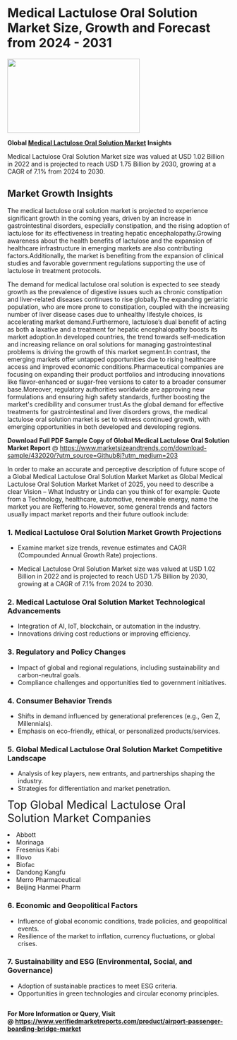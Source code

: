 <H1>Medical Lactulose Oral Solution Market Size, Growth and Forecast from 2024 - 2031</H1><img class="aligncenter size-medium wp-image-584254" src="https://thirdeyenews.in/wp-content/uploads/2024/09/Global-Market-Research-300x168.jpeg" alt="" width="300" height="168" /><p><strong>Global&nbsp;<a href="https://www.marketsizeandtrends.com/download-sample/432020/?utm_source=Github8j?utm_medium=203">Medical Lactulose Oral Solution Market</a> Insights</strong></p><p>Medical Lactulose Oral Solution Market size was valued at USD 1.02 Billion in 2022 and is projected to reach USD 1.75 Billion by 2030, growing at a CAGR of 7.1% from 2024 to 2030.</p><p><h2>Market Growth Insights</h2> <p>The medical lactulose oral solution market is projected to experience significant growth in the coming years, driven by an increase in gastrointestinal disorders, especially constipation, and the rising adoption of lactulose for its effectiveness in treating hepatic encephalopathy.Growing awareness about the health benefits of lactulose and the expansion of healthcare infrastructure in emerging markets are also contributing factors.Additionally, the market is benefiting from the expansion of clinical studies and favorable government regulations supporting the use of lactulose in treatment protocols.</p> <p>The demand for medical lactulose oral solution is expected to see steady growth as the prevalence of digestive issues such as chronic constipation and liver-related diseases continues to rise globally.The expanding geriatric population, who are more prone to constipation, coupled with the increasing number of liver disease cases due to unhealthy lifestyle choices, is accelerating market demand.Furthermore, lactulose’s dual benefit of acting as both a laxative and a treatment for hepatic encephalopathy boosts its market adoption.In developed countries, the trend towards self-medication and increasing reliance on oral solutions for managing gastrointestinal problems is driving the growth of this market segment.In contrast, the emerging markets offer untapped opportunities due to rising healthcare access and improved economic conditions.Pharmaceutical companies are focusing on expanding their product portfolios and introducing innovations like flavor-enhanced or sugar-free versions to cater to a broader consumer base.Moreover, regulatory authorities worldwide are approving new formulations and ensuring high safety standards, further boosting the market's credibility and consumer trust.As the global demand for effective treatments for gastrointestinal and liver disorders grows, the medical lactulose oral solution market is set to witness continued growth, with emerging opportunities in both developed and developing regions.</p> <p><span class=""><strong>Download Full PDF Sample Copy of Global Medical Lactulose Oral Solution Market Report</strong> @ <a href="https://www.marketsizeandtrends.com/download-sample/432020/?utm_source=Github8j?utm_medium=203" target="_blank">https://www.marketsizeandtrends.com/download-sample/432020/?utm_source=Github8j?utm_medium=203</a></span></p><p>In order to make an accurate and perceptive description of future scope of a Global&nbsp;Medical Lactulose Oral Solution Market Market as Global&nbsp;Medical Lactulose Oral Solution Market Market of 2025, you need to describe a clear Vision &ndash; What Industry or Linda can you think of for example: Quote from a Technology, healthcare, automotive, renewable energy, name the market you are Reffering to.However, some general trends and factors usually impact market reports and their future outlook include:</p><h3>1.&nbsp;<strong>Medical Lactulose Oral Solution Market Growth Projections</strong></h3><ul><li>Examine market size trends, revenue estimates and CAGR (Compounded Annual Growth Rate) projections.</li><li><p>Medical Lactulose Oral Solution Market size was valued at USD 1.02 Billion in 2022 and is projected to reach USD 1.75 Billion by 2030, growing at a CAGR of 7.1% from 2024 to 2030.</p></li></ul><h3>2.&nbsp;<strong>Medical Lactulose Oral Solution Market Technological Advancements</strong></h3><ul><li>Integration of AI, IoT, blockchain, or automation in the industry.</li><li>Innovations driving cost reductions or improving efficiency.</li></ul><h3>3.&nbsp;<strong>Regulatory and Policy Changes</strong></h3><ul><li>Impact of global and regional regulations, including sustainability and carbon-neutral goals.</li><li>Compliance challenges and opportunities tied to government initiatives.</li></ul><h3>4.&nbsp;<strong>Consumer Behavior Trends</strong></h3><ul><li>Shifts in demand influenced by generational preferences (e.g., Gen Z, Millennials).</li><li>Emphasis on eco-friendly, ethical, or personalized products/services.</li></ul><h3>5.&nbsp;<strong>Global Medical Lactulose Oral Solution Market Competitive Landscape</strong></h3><ul><li>Analysis of key players, new entrants, and partnerships shaping the industry.</li><li>Strategies for differentiation and market penetration.</li></ul><p data-pm-slice="1 1 []"><span style="color: inherit; font-family: inherit; font-size: 25px;">Top Global Medical Lactulose Oral Solution Market Companies</span></p><div class="" data-test-id=""><p><li>Abbott</li><li> Morinaga</li><li> Fresenius Kabi</li><li> Illovo</li><li> Biofac</li><li> Dandong Kangfu</li><li> Merro Pharmaceutical</li><li> Beijing Hanmei Pharm</li></p></div><h3>6.&nbsp;<strong>Economic and Geopolitical Factors</strong></h3><ul><li>Influence of global economic conditions, trade policies, and geopolitical events.</li><li>Resilience of the market to inflation, currency fluctuations, or global crises.</li></ul><h3>7.&nbsp;<strong>Sustainability and ESG (Environmental, Social, and Governance)</strong></h3><ul><li>Adoption of sustainable practices to meet ESG criteria.</li><li>Opportunities in green technologies and circular economy principles.</li></ul><h2><strong style="font-size: 14px;">For More Information or Query, Visit @&nbsp;</strong><a style="background-color: #ffffff; font-size: 14px;" href="https://www.marketsizeandtrends.com/report/medical-lactulose-oral-solution-market/" target="_blank">https://www.verifiedmarketreports.com/product/airport-passenger-boarding-bridge-market</a></h2>